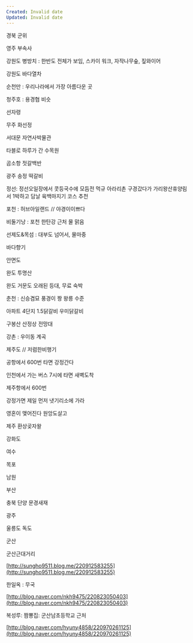 ```yaml
---
Created: Invalid date
Updated: Invalid date
---
```

경북 군위

영주 부속사

강원도 병방치 : 한반도 전체가 보임, 스카이 워크, 자작나무숲, 짚와이어

강원도 바다열차

순천만 : 우리나라에서 가장 아름다운 곳

청주호 : 용경협 비슷

선자령

무주 화선정

서대문 자연사박물관

타블로 하루가 간 수목원

곰소항 젓갈백반

광주 송정 떡갈비

정선: 정선오일장에서 콧등국수에 모듬전 먹규 아라리촌 구경갔다가 가리왕산휴양림서 1박하고 담날 육백마지기 코스 추천

포천 : 허브아일랜드 // 야경이이쁘다

비둘기낭 : 포천 한탄강 근처 물 맑음

선제도&목섬 : 대부도 넘어서, 물마중

바다향기

안면도

완도 투명산

완도 거문도 오래된 등대, 무료 숙박

춘천 : 신승겸묘 풍경이 짱 왕릉 수준

아파트 4단지 1.5닭갈비 우미닭갈비

구봉산 산정상 전망대

강촌 : 우이동 계곡

제주도 // 저렴한비행기

공항에서 600번 타면 강정간다

인천에서 가는 버스 7시에 타면 새벽도착

제주항에서 600번

강정가면 제일 먼저 냇기리소에 가라

영혼이 맺어진다 원앙도살고

제주 환상곶자왈

강화도

여수

목포

남원

부산

충북 단양 문경새재

광주

울릉도 독도

군산

군산근대거리

[http://sungho9511.blog.me/220912583255](http://sungho9511.blog.me/220912583255)

한일옥 : 무국

[http://blog.naver.com/nkh9475/220823050403](http://blog.naver.com/nkh9475/220823050403)

복성루: 짬뽕집: 군산남초등학교 근처

[http://blog.naver.com/hyuny4858/220970261125](http://blog.naver.com/hyuny4858/220970261125)